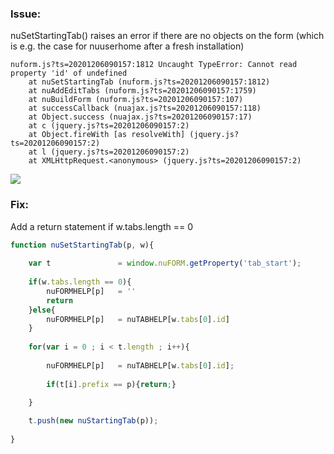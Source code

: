### Issue: 

nuSetStartingTab() raises an error if there are no objects on the form (which is e.g. the case for nuuserhome after a fresh installation)

```
nuform.js?ts=20201206090157:1812 Uncaught TypeError: Cannot read property 'id' of undefined
    at nuSetStartingTab (nuform.js?ts=20201206090157:1812)
    at nuAddEditTabs (nuform.js?ts=20201206090157:1759)
    at nuBuildForm (nuform.js?ts=20201206090157:107)
    at successCallback (nuajax.js?ts=20201206090157:118)
    at Object.success (nuajax.js?ts=20201206090157:17)
    at c (jquery.js?ts=20201206090157:2)
    at Object.fireWith [as resolveWith] (jquery.js?ts=20201206090157:2)
    at l (jquery.js?ts=20201206090157:2)
    at XMLHttpRequest.<anonymous> (jquery.js?ts=20201206090157:2)
```

<p align="left">
  <img src="screenshots/nuSetStartingTab.gif">
</p>


### Fix: 

Add a return statement if w.tabs.length == 0 

```javascript
function nuSetStartingTab(p, w){
	
	var t 				= window.nuFORM.getProperty('tab_start');
	
	if(w.tabs.length == 0){
		nuFORMHELP[p] 	= ''
		return
	}else{
		nuFORMHELP[p] 	= nuTABHELP[w.tabs[0].id]
	}
	
	for(var i = 0 ; i < t.length ; i++){
		
		nuFORMHELP[p] 	= nuTABHELP[w.tabs[0].id];
		
		if(t[i].prefix == p){return;}
		
	}

	t.push(new nuStartingTab(p));
	
}

```



